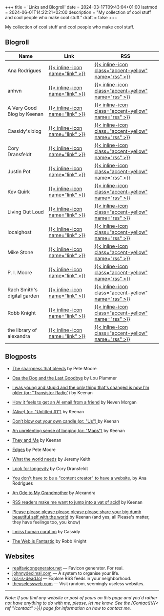 +++
title = 'Links and Blogroll'
date = 2024-03-17T09:43:04+01:00
lastmod = 2024-06-01T14:22:21+02:00
description = "My collection of cool stuff and cool people who make cool stuff."
draft = false
+++

My collection of cool stuff and cool people who make cool stuff.

## Blogroll

| Name                          | Link                                                              | RSS
|---                            | ---                                                               | ---
| Ana Rodrigues                 | [{{< inline-icon name="link" >}}](https://ohhelloana.blog/posts/) | [{{< inline-icon class="accent-yellow" name="rss" >}}](https://ohhelloana.blog/feed.xml)
| anhvn                         | [{{< inline-icon name="link" >}}](https://anhvn.com)              | [{{< inline-icon class="accent-yellow" name="rss" >}}](https://anhvn.com/feed.xml)
| A Very Good Blog by Keenan    | [{{< inline-icon name="link" >}}](https://gkeenan.co/avgb)        | [{{< inline-icon class="accent-yellow" name="rss" >}}](https://gkeenan.co/avgb/?format=rss)
| Cassidy's blog                | [{{< inline-icon name="link" >}}](https://blog.cassidoo.co)       | [{{< inline-icon class="accent-yellow" name="rss" >}}](https://blog.cassidoo.co/rss.xml)
| Cory Dransfeldt               | [{{< inline-icon name="link" >}}](https://coryd.dev)              | [{{< inline-icon class="accent-yellow" name="rss" >}}](https://feedpress.me/coryd)
| Justin Pot                    | [{{< inline-icon name="link" >}}](https://justinpot.com/posts/)   | [{{< inline-icon class="accent-yellow" name="rss" >}}](https://justinpot.com/feed/)
| Kev Quirk                     | [{{< inline-icon name="link" >}}](https://kevquirk.com)           | [{{< inline-icon class="accent-yellow" name="rss" >}}](https://kevquirk.com/feed)
| Living Out Loud               | [{{< inline-icon name="link" >}}](https://louplummer.lol/blog/)   | [{{< inline-icon class="accent-yellow" name="rss" >}}](https://louplummer.lol/feed/)
| localghost                    | [{{< inline-icon name="link" >}}](https://localghost.dev)         | [{{< inline-icon class="accent-yellow" name="rss" >}}](https://localghost.dev/feed.xml)
| Mike Stone                    | [{{< inline-icon name="link" >}}](https://mikestone.me)           | [{{< inline-icon class="accent-yellow" name="rss" >}}](https://mikestone.me/feed.xml)
| P. I. Moore                   | [{{< inline-icon name="link" >}}](https://pimoore.ca)             | [{{< inline-icon class="accent-yellow" name="rss" >}}](https://pimoore.ca/feed.xml)
| Rach Smith's digital garden   | [{{< inline-icon name="link" >}}](https://rachsmith.com)          | [{{< inline-icon class="accent-yellow" name="rss" >}}](https://rachsmith.com/feed.xml)
| Robb Knight                   | [{{< inline-icon name="link" >}}](https://rknight.me/blog/)       | [{{< inline-icon class="accent-yellow" name="rss" >}}](https://rknight.me/subscribe/posts/rss.xml)
| the library of alexandra      | [{{< inline-icon name="link" >}}](https://library.xandra.cc)      | [{{< inline-icon class="accent-yellow" name="rss" >}}](https://library.xandra.cc/feed/?type=rss)

## Blogposts

- [The sharpness that
  bleeds](https://pimoore.ca/posts/the-sharpness-that-bleeds) by Pete Moore

- [Osa the Dog and the Last
  Goodbye](https://louplummer.lol/osa-the-dog-and-the-last-goodbye/) by Lou
  Plummer

- [I was young and stupid and the only thing that's changed is now I'm older
  (or: "Transistor
  Radio")](https://gkeenan.co/avgb/i-was-young-and-stupid-and-the-only-thing-thats-changed-is-now-im-older/)
  by Keenan

- [How it feels to get an AI email from a
  friend](https://mrgan.com/ai-email-from-a-friend/) by Neven Morgan

- [(Alive) (or: "Untitled #1")](https://gkeenan.co/avgb/untitled-1-aka-vaka) by
  Keenan

- [Don’t blow out your own candle (or: "Us")
  ](https://gkeenan.co/avgb/dont-blow-out-your-own-candle) by Keenan

- [An unrelenting sense of longing (or:
  "Maps")](https://gkeenan.co/avgb/an-unrelenting-sense-of-longing) by Keenan

- [They and Me](https://gkeenan.co/avgb/they-and-me) by Keenan

- [Edges](https://pimoore.ca/2023/11/26/edges.html) by Pete Moore

- [What the world needs](https://adactio.com/journal/20996) by Jeremy Keith

- [Look for longevity](https://coryd.dev/posts/2024/look-for-longevity/) by
  Cory Dransfeldt

- [You don't have to be a "content creator" to have a
  website.](https://ohhelloana.blog/just-get-a-website/) by Ana Rodrigues

- [An Ode to My Grandmother](https://library.xandra.cc/gloria/) by Alexandra

- [RSS readers make me want to jump into a vat of
  acid!](https://gkeenan.co/avgb/rss-readers-make-me-want-to-jump-into-a-vat-of-acid)
  by Keenan

- [Please please please please please please share your big dumb beautiful self
  with the
  world](https://gkeenan.co/avgb/please-please-please-please-please-please-share-your-big-dumb-beautiful-self-with-the-world)
  by Keenan (and yes, all Please's matter, they have feelings too, you know)

- [I miss human curation](https://blog.cassidoo.co/post/human-curation/) by
  Cassidy

- [The Web is Fantastic](https://rknight.me/blog/the-web-is-fantastic/) by Robb
  Knight

## Websites

- [realfavicongenerator.net](https://realfavicongenerator.net) &mdash; Favicon
  generator. For real.
- [johnnydecimal.com](https://johnnydecimal.com) &mdash; A system to organise your life.
- [rss-is-dead.lol](https://rss-is-dead.lol) &mdash; Explore RSS feeds in your
  neighborhood.
- [theuselessweb.com](https://theuselessweb.com) &mdash; Visit random, seemingly
  useless websites.

---

_Note: If you find any website or post of yours on this page and you'd rather
not have anything to do with me, please, let me know. See the
[Contact]({{< ref "/contact" >}}) page for information on how to contact me._
